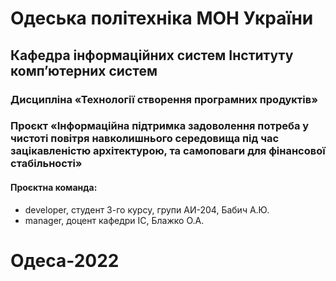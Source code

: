 # Одеська політехніка МОН України 
## Кафедра  інформаційних  систем  Інституту  комп’ютерних  систем  
### Дисципліна «Технології створення програмних продуктів» 
### Проєкт «Інформаційна підтримка задоволення потреба у чистоті повітря навколишнього середовища під час зацікавленістю архітектурою, та самоповаги для фінансової стабільності»
#### Проєктна команда: 
-  developer, студент 3-го курсу, групи АИ-204, Бабич А.Ю. 
-  manager, доцент кафедри ІС, Блажко О.А. 
# Одеса-2022 
